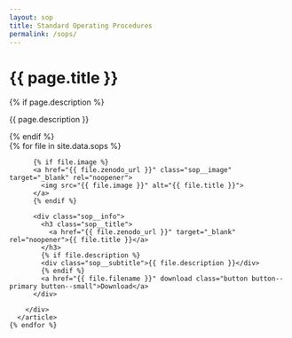 ```yaml
---
layout: sop
title: Standard Operating Procedures
permalink: /sops/
---
```


<!-- SOP page -->
<div class="container">
  <div class="page-head">
    <h1 class="page-title">{{ page.title }}</h1>
    {% if page.description %}
      <p class="page-description">{{ page.description }}</p>
    {% endif %}
  </div>
</div>

<div class="sops-page container animate">
  <div class="row">
    {% for file in site.data.sops %}
      <article class="sop col col-4 col-d-6 col-t-12">
        <div class="sop__content">

          {% if file.image %}
          <a href="{{ file.zenodo_url }}" class="sop__image" target="_blank" rel="noopener">
            <img src="{{ file.image }}" alt="{{ file.title }}">
          </a>
          {% endif %}

          <div class="sop__info">
            <h3 class="sop__title">
              <a href="{{ file.zenodo_url }}" target="_blank" rel="noopener">{{ file.title }}</a>
            </h3>
            {% if file.description %}
            <div class="sop__subtitle">{{ file.description }}</div>
            {% endif %}
            <a href="{{ file.filename }}" download class="button button--primary button--small">Download</a>
          </div>

        </div>
      </article>
    {% endfor %}
  </div>
</div>
